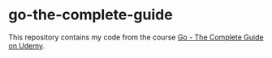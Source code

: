 # go-the-complete-guide

This repository contains my code from the course [Go - The Complete Guide on Udemy](https://www.udemy.com/course/go-the-complete-guide/).
